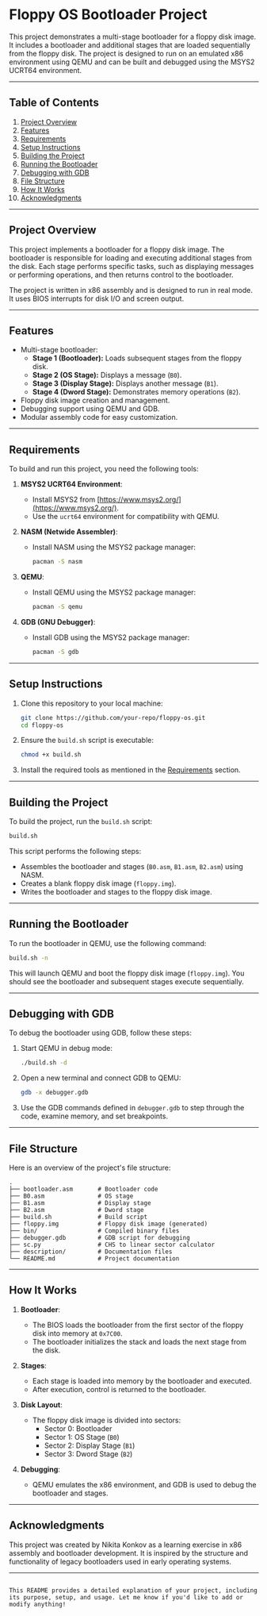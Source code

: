 # Floppy OS Bootloader Project

This project demonstrates a multi-stage bootloader for a floppy disk image. It includes a bootloader and additional stages that are loaded sequentially from the floppy disk. The project is designed to run on an emulated x86 environment using QEMU and can be built and debugged using the MSYS2 UCRT64 environment.

---

## Table of Contents

1. [Project Overview](#project-overview)
2. [Features](#features)
3. [Requirements](#requirements)
4. [Setup Instructions](#setup-instructions)
5. [Building the Project](#building-the-project)
6. [Running the Bootloader](#running-the-bootloader)
7. [Debugging with GDB](#debugging-with-gdb)
8. [File Structure](#file-structure)
9. [How It Works](#how-it-works)
10. [Acknowledgments](#acknowledgments)

---

## Project Overview

This project implements a bootloader for a floppy disk image. The bootloader is responsible for loading and executing additional stages from the disk. Each stage performs specific tasks, such as displaying messages or performing operations, and then returns control to the bootloader.

The project is written in x86 assembly and is designed to run in real mode. It uses BIOS interrupts for disk I/O and screen output.

---

## Features

- Multi-stage bootloader:
  - **Stage 1 (Bootloader):** Loads subsequent stages from the floppy disk.
  - **Stage 2 (OS Stage):** Displays a message (`B0`).
  - **Stage 3 (Display Stage):** Displays another message (`B1`).
  - **Stage 4 (Dword Stage):** Demonstrates memory operations (`B2`).
- Floppy disk image creation and management.
- Debugging support using QEMU and GDB.
- Modular assembly code for easy customization.

---

## Requirements

To build and run this project, you need the following tools:

1. **MSYS2 UCRT64 Environment**:
   - Install MSYS2 from [https://www.msys2.org/](https://www.msys2.org/).
   - Use the `ucrt64` environment for compatibility with QEMU.

2. **NASM (Netwide Assembler)**:
   - Install NASM using the MSYS2 package manager:
     ```bash
     pacman -S nasm
     ```

3. **QEMU**:
   - Install QEMU using the MSYS2 package manager:
     ```bash
     pacman -S qemu
     ```

4. **GDB (GNU Debugger)**:
   - Install GDB using the MSYS2 package manager:
     ```bash
     pacman -S gdb
     ```

---

## Setup Instructions

1. Clone this repository to your local machine:
   ```bash
   git clone https://github.com/your-repo/floppy-os.git
   cd floppy-os
   ```

2. Ensure the `build.sh` script is executable:
   ```bash
   chmod +x build.sh
   ```

3. Install the required tools as mentioned in the [Requirements](#requirements) section.

---

## Building the Project

To build the project, run the `build.sh` script:

```bash
build.sh
```

This script performs the following steps:
- Assembles the bootloader and stages (`B0.asm`, `B1.asm`, `B2.asm`) using NASM.
- Creates a blank floppy disk image (`floppy.img`).
- Writes the bootloader and stages to the floppy disk image.

---

## Running the Bootloader

To run the bootloader in QEMU, use the following command:

```bash
build.sh -n
```

This will launch QEMU and boot the floppy disk image (`floppy.img`). You should see the bootloader and subsequent stages execute sequentially.

---

## Debugging with GDB

To debug the bootloader using GDB, follow these steps:

1. Start QEMU in debug mode:
   ```bash
   ./build.sh -d
   ```

2. Open a new terminal and connect GDB to QEMU:
   ```bash
   gdb -x debugger.gdb
   ```

3. Use the GDB commands defined in `debugger.gdb` to step through the code, examine memory, and set breakpoints.

---

## File Structure

Here is an overview of the project's file structure:

```
.
├── bootloader.asm       # Bootloader code
├── B0.asm               # OS stage
├── B1.asm               # Display stage
├── B2.asm               # Dword stage
├── build.sh             # Build script
├── floppy.img           # Floppy disk image (generated)
├── bin/                 # Compiled binary files
├── debugger.gdb         # GDB script for debugging
├── sc.py                # CHS to linear sector calculator
├── description/         # Documentation files
└── README.md            # Project documentation
```

---

## How It Works

1. **Bootloader**:
   - The BIOS loads the bootloader from the first sector of the floppy disk into memory at `0x7C00`.
   - The bootloader initializes the stack and loads the next stage from the disk.

2. **Stages**:
   - Each stage is loaded into memory by the bootloader and executed.
   - After execution, control is returned to the bootloader.

3. **Disk Layout**:
   - The floppy disk image is divided into sectors:
     - Sector 0: Bootloader
     - Sector 1: OS Stage (`B0`)
     - Sector 2: Display Stage (`B1`)
     - Sector 3: Dword Stage (`B2`)

4. **Debugging**:
   - QEMU emulates the x86 environment, and GDB is used to debug the bootloader and stages.

---

## Acknowledgments

This project was created by Nikita Konkov as a learning exercise in x86 assembly and bootloader development. It is inspired by the structure and functionality of legacy bootloaders used in early operating systems.

---
```

This README provides a detailed explanation of your project, including its purpose, setup, and usage. Let me know if you'd like to add or modify anything!